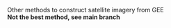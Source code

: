 Other methods to construct satellite imagery from GEE <br>
<b>Not the best method, see main branch </b>
